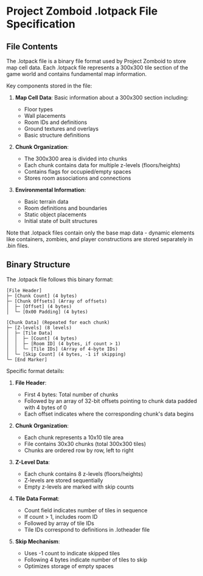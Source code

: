 # Project Zomboid .lotpack File Specification

## File Contents

The .lotpack file is a binary file format used by Project Zomboid to store map cell data. Each .lotpack file represents a 300x300 tile section of the game world and contains fundamental map information.

Key components stored in the file:

1. **Map Cell Data**: Basic information about a 300x300 section including:
   - Floor types
   - Wall placements
   - Room IDs and definitions
   - Ground textures and overlays
   - Basic structure definitions

2. **Chunk Organization**:
   - The 300x300 area is divided into chunks
   - Each chunk contains data for multiple z-levels (floors/heights)
   - Contains flags for occupied/empty spaces
   - Stores room associations and connections

3. **Environmental Information**:
   - Basic terrain data
   - Room definitions and boundaries
   - Static object placements
   - Initial state of built structures

Note that .lotpack files contain only the base map data - dynamic elements like containers, zombies, and player constructions are stored separately in .bin files.

## Binary Structure

The .lotpack file follows this binary format:

```
[File Header]
├─ [Chunk Count] (4 bytes)
├─ [Chunk Offsets] (Array of offsets)
│  ├─ [Offset] (4 bytes)
│  └─ [0x00 Padding] (4 bytes)

[Chunk Data] (Repeated for each chunk)
├─ [Z-levels] (8 levels)
│  ├─ [Tile Data]
│  │  ├─ [Count] (4 bytes)
│  │  ├─ [Room ID] (4 bytes, if count > 1)
│  │  └─ [Tile IDs] (Array of 4-byte IDs)
│  └─ [Skip Count] (4 bytes, -1 if skipping)
└─ [End Marker]
```

Specific format details:

1. **File Header**:
   - First 4 bytes: Total number of chunks
   - Followed by an array of 32-bit offsets pointing to chunk data padded with 4 bytes of 0
   - Each offset indicates where the corresponding chunk's data begins

2. **Chunk Organization**:
   - Each chunk represents a 10x10 tile area
   - File contains 30x30 chunks (total 300x300 tiles)
   - Chunks are ordered row by row, left to right

3. **Z-Level Data**:
   - Each chunk contains 8 z-levels (floors/heights)
   - Z-levels are stored sequentially
   - Empty z-levels are marked with skip counts

4. **Tile Data Format**:
   - Count field indicates number of tiles in sequence
   - If count > 1, includes room ID
   - Followed by array of tile IDs
   - Tile IDs correspond to definitions in .lotheader file

5. **Skip Mechanism**:
   - Uses -1 count to indicate skipped tiles
   - Following 4 bytes indicate number of tiles to skip
   - Optimizes storage of empty spaces
